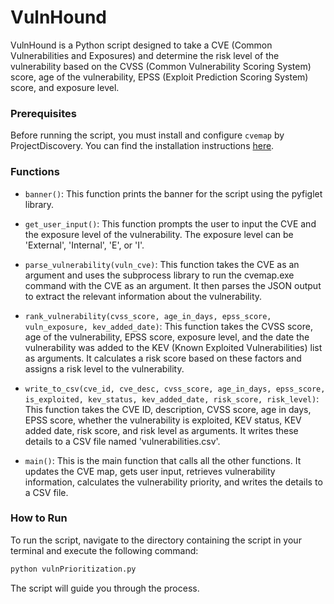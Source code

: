# VulnHound

VulnHound is a Python script designed to take a CVE (Common Vulnerabilities and Exposures) and determine the risk level of the vulnerability based on the CVSS (Common Vulnerability Scoring System) score, age of the vulnerability, EPSS (Exploit Prediction Scoring System) score, and exposure level.

### Prerequisites

Before running the script, you must install and configure `cvemap` by ProjectDiscovery. You can find the installation instructions [here](https://github.com/projectdiscovery/cvemap).

### Functions

- `banner()`: This function prints the banner for the script using the pyfiglet library.

- `get_user_input()`: This function prompts the user to input the CVE and the exposure level of the vulnerability. The exposure level can be 'External', 'Internal', 'E', or 'I'.

- `parse_vulnerability(vuln_cve)`: This function takes the CVE as an argument and uses the subprocess library to run the cvemap.exe command with the CVE as an argument. It then parses the JSON output to extract the relevant information about the vulnerability.

- `rank_vulnerability(cvss_score, age_in_days, epss_score, vuln_exposure, kev_added_date)`: This function takes the CVSS score, age of the vulnerability, EPSS score, exposure level, and the date the vulnerability was added to the KEV (Known Exploited Vulnerabilities) list as arguments. It calculates a risk score based on these factors and assigns a risk level to the vulnerability.

- `write_to_csv(cve_id, cve_desc, cvss_score, age_in_days, epss_score, is_exploited, kev_status, kev_added_date, risk_score, risk_level)`: This function takes the CVE ID, description, CVSS score, age in days, EPSS score, whether the vulnerability is exploited, KEV status, KEV added date, risk score, and risk level as arguments. It writes these details to a CSV file named 'vulnerabilities.csv'.

- `main()`: This is the main function that calls all the other functions. It updates the CVE map, gets user input, retrieves vulnerability information, calculates the vulnerability priority, and writes the details to a CSV file.

### How to Run

To run the script, navigate to the directory containing the script in your terminal and execute the following command:

```bash
python vulnPrioritization.py
```

The script will guide you through the process.